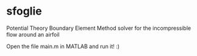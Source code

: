 # sfoglie

Potential Theory Boundary Element Method solver for the incompressible flow around an airfoil

Open the file main.m in MATLAB and run it! :)
